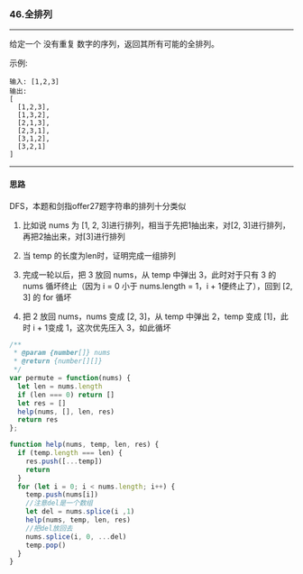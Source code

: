 ### 46.全排列

---

给定一个 没有重复 数字的序列，返回其所有可能的全排列。

示例:
```
输入: [1,2,3]
输出:
[
  [1,2,3],
  [1,3,2],
  [2,1,3],
  [2,3,1],
  [3,1,2],
  [3,2,1]
]
```
---

#### 思路

DFS，本题和剑指offer27题字符串的排列十分类似

1. 比如说 nums 为 [1, 2, 3]进行排列，相当于先把1抽出来，对[2, 3]进行排列，再把2抽出来，对[3]进行排列

2. 当 temp 的长度为len时，证明完成一组排列

3. 完成一轮以后，把 3 放回 nums，从 temp 中弹出 3，此时对于只有 3 的 nums 循坏终止（因为 i = 0 小于 nums.length = 1，i + 1便终止了），回到 [2, 3] 的 for 循坏

4. 把 2 放回 nums，nums 变成 [2, 3]，从 temp 中弹出 2，temp 变成 [1]，此时 i + 1变成 1，这次优先压入 3，如此循坏

``` js
/**
 * @param {number[]} nums
 * @return {number[][]}
 */
var permute = function(nums) {
  let len = nums.length
  if (len === 0) return []
  let res = []
  help(nums, [], len, res)
  return res
};

function help(nums, temp, len, res) {
  if (temp.length === len) {
    res.push([...temp])
    return
  }
  for (let i = 0; i < nums.length; i++) {
    temp.push(nums[i])
    //注意del是一个数组
    let del = nums.splice(i ,1)
    help(nums, temp, len, res)
    //把del放回去
    nums.splice(i, 0, ...del)
    temp.pop()
  }
}
```
